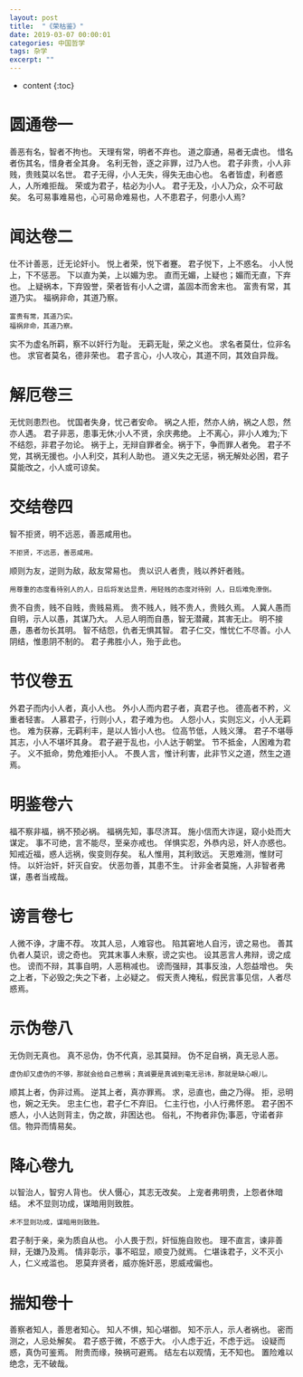 ```yaml
---
layout: post
title:  "《荣枯鉴》"
date: 2019-03-07 00:00:01
categories: 中国哲学
tags: 杂学
excerpt: ""
---
```


* content
{:toc}

# 圆通卷一
善恶有名，智者不拘也。
天理有常，明者不弃也。
道之靡通，易者无虞也。
惜名者伤其名，惜身者全其身。
名利无咎，逐之非罪，过乃人也。
君子非贵，小人非贱，贵贱莫以名世。
君子无得，小人无失，得失无由心也。
名者皆虚，利者惑人，人所难拒哉。
荣或为君子，枯必为小人。
君子无及，小人乃众，众不可敌矣。
名可易事难易也，心可易命难易也，人不患君子，何患小人焉?


# 闻达卷二
仕不计善恶，迁无论奸小。
悦上者荣，悦下者蹇。
君子悦下，上不惑名。
小人悦上，下不惩恶。
下以直为美，上以媚为忠。
直而无媚，上疑也；媚而无直，下弃也。
上疑祸本，下弃毁誉，荣者皆有小人之谓，盖固本而舍末也。
富贵有常，其道乃实。
福祸非命，其道乃察。
```
富贵有常，其道乃实。
福祸非命，其道乃察。
```
实不为虚名所羁，察不以奸行为耻。
无羁无耻，荣之义也。
求名者莫仕，位非名也。
求官者莫名，德非荣也。
君子言心，小人攻心，其道不同，其效自异哉。


# 解厄卷三
无忧则患烈也。
忧国者失身，忧己者安命。
祸之人拒，然亦人纳，祸之人怨，然亦人遇。
君子非恶，患事无休;小人不贤，余庆弗绝。
上不离心，非小人难为;下不结怨，非君子勿论。
祸于上，无辩自罪者全。祸于下，争而罪人者免。
君子不党，其祸无援也。小人利交，其利人助也。
道义失之无惩，祸无解处必困，君子莫能改之，小人或可谅矣。


# 交结卷四
智不拒贤，明不远恶，善恶咸用也。
```
不拒贤，不远恶，善恶咸用。
```
顺则为友，逆则为敌，敌友常易也。
贵以识人者贵，贱以养奸者贱。
```
用尊重的态度看待别人的人，日后将发达显贵，用轻贱的态度对待别 人，日后难免潦倒。
```
贵不自贵，贱不自贱，贵贱易焉。
贵不贱人，贱不贵人，贵贱久焉。
人冀人愚而自明，示人以愚，其谋乃大。
人忌人明而自愚，智无潜藏，其害无止。
明不接愚，愚者勿长其明。
智不结怨，仇者无惧其智。
君子仁交，惟忧仁不尽善。小人阴结，惟患阴不制的。
君子弗胜小人，殆于此也。


# 节仪卷五
外君子而内小人者，真小人也。
外小人而内君子者，真君子也。
德高者不矜，义重者轻害。
人慕君子，行则小人，君子难为也。
人怨小人，实则忘义，小人无羁也。
难为获寡，无羁利丰，是以人皆小人也。
位高节低，人贱义薄。
君子不堪辱其志，小人不堪坏其身。
君子避于乱也，小人达于朝堂。
节不抵金，人困难为君子。
义不抵命，势危难拒小人。
不畏人言，惟计利害，此非节义之道，然生之道焉。

# 明鉴卷六
福不察非福，祸不预必祸。
福祸先知，事尽济耳。
施小信而大诈逞，窥小处而大谋定。
事不可绝，言不能尽，至亲亦戒也。
佯惧实忍，外恭内忌，奸人亦惑也。
知戒近福，惑人远祸，俟变则存矣。
私人惟用，其利致远。
天恩难测，惟财可恃。
以奸治奸，奸灭自安。
伏恶勿善，其患不生。
计非金者莫施，人非智者弗谋，愚者当戒哉。

# 谤言卷七
人微不诤，才庸不荐。
攻其人忌，人难容也。
陷其窘地人自污，谤之易也。
善其仇者人莫识，谤之奇也。
究其末事人未察，谤之实也。
设其恶言人弗辩，谤之成也。
谤而不辩，其事自明，人恶稍减也。
谤而强辩，其事反浊，人怨益增也。
失之上者，下必毁之;失之下者，上必疑之。
假天责人掩私，假民言事见信，人者尽惑焉。


# 示伪卷八
无伪则无真也。
真不忌伪，伪不代真，忌其莫辩。
伪不足自祸，真无忌人恶。
```
虚伪却又虚伪的不够，那就会给自己惹祸；真诚要是真诚到毫无忌讳，那就是缺心眼儿。
```
顺其上者，伪非过焉。
逆其上者，真亦罪焉。
求，忌直也，曲之乃得。
拒，忌明也，婉之无失。
忠主仁也，君子仁不弃旧。
仁主行也，小人行弗怀恩。
君子困不惑人，小人达则背主，伪之故，非困达也。
俗礼，不拘者非伪;事恶，守诺者非信。物异而情易矣。

# 降心卷九
以智治人，智穷人背也。
伏人慑心，其志无改矣。
上宠者弗明贵，上怨者休暗结。
术不显则功成，谋暗用则致胜。
```
术不显则功成，谋暗用则致胜。
```
君子制于亲，亲为质自从也。
小人畏于烈，奸恒施自败也。
理不直言，谏非善辩，无嫌乃及焉。
情非彰示，事不昭显，顺变乃就焉。
仁堪诛君子，义不灭小人，仁义戒滥也。
恩莫弃贤者，威亦施奸恶，恩威戒偏也。


# 揣知卷十
善察者知人，善思者知心。
知人不惧，知心堪御。
知不示人，示人者祸也。
密而测之，人忌处解矣。
君子惑于微，不惑于大。
小人虑于近，不虑于远。
设疑而惑，真伪可鉴焉。
附贵而缘，殃祸可避焉。
结左右以观情，无不知也。
置险难以绝念，无不破哉。


